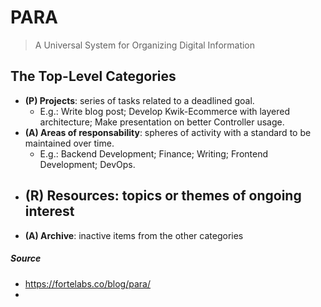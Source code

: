 # PARA
> A Universal System for Organizing Digital Information

## The Top-Level Categories

- **(P) Projects**: series of tasks related to a deadlined goal.
	- E.g.: Write blog post; Develop Kwik-Ecommerce with layered architecture; Make presentation on better Controller usage.
- **(A) Areas of responsability**: spheres of activity with a standard to be maintained over time.
	- E.g.: Backend Development; Finance; Writing; Frontend Development; DevOps.
- **(R) Resources**: topics or themes of ongoing interest
	- 
- **(A) Archive**: inactive items from the other categories

##### Source
- https://fortelabs.co/blog/para/
- 